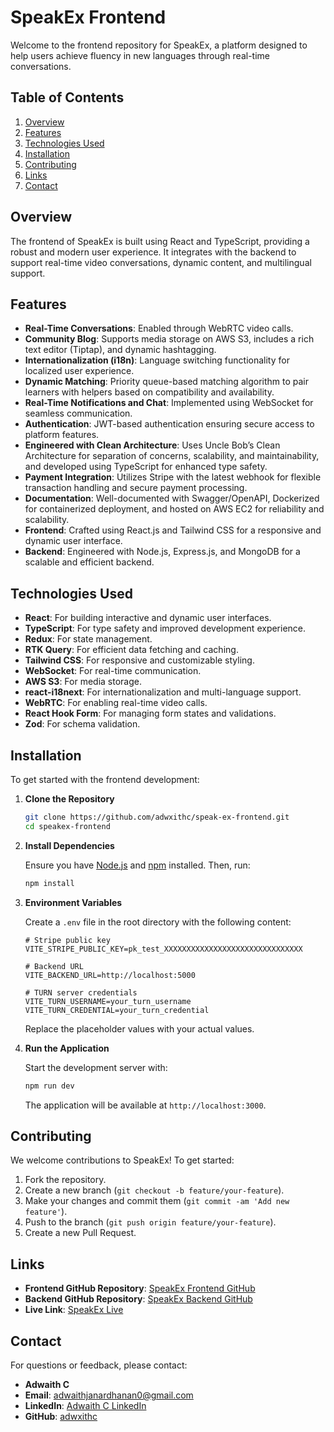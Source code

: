 

# SpeakEx Frontend

Welcome to the frontend repository for SpeakEx, a platform designed to help users achieve fluency in new languages through real-time conversations.

## Table of Contents

1. [Overview](#overview)
2. [Features](#features)
3. [Technologies Used](#technologies-used)
4. [Installation](#installation)
5. [Contributing](#contributing)
6. [Links](#links)
7. [Contact](#contact)

## Overview

The frontend of SpeakEx is built using React and TypeScript, providing a robust and modern user experience. It integrates with the backend to support real-time video conversations, dynamic content, and multilingual support.

## Features

- **Real-Time Conversations**: Enabled through WebRTC video calls.
- **Community Blog**: Supports media storage on AWS S3, includes a rich text editor (Tiptap), and dynamic hashtagging.
- **Internationalization (i18n)**: Language switching functionality for localized user experience.
- **Dynamic Matching**: Priority queue-based matching algorithm to pair learners with helpers based on compatibility and availability.
- **Real-Time Notifications and Chat**: Implemented using WebSocket for seamless communication.
- **Authentication**: JWT-based authentication ensuring secure access to platform features.
- **Engineered with Clean Architecture**: Uses Uncle Bob’s Clean Architecture for separation of concerns, scalability, and maintainability, and developed using TypeScript for enhanced type safety.
- **Payment Integration**: Utilizes Stripe with the latest webhook for flexible transaction handling and secure payment processing.
- **Documentation**: Well-documented with Swagger/OpenAPI, Dockerized for containerized deployment, and hosted on AWS EC2 for reliability and scalability.
- **Frontend**: Crafted using React.js and Tailwind CSS for a responsive and dynamic user interface.
- **Backend**: Engineered with Node.js, Express.js, and MongoDB for a scalable and efficient backend.

## Technologies Used

- **React**: For building interactive and dynamic user interfaces.
- **TypeScript**: For type safety and improved development experience.
- **Redux**: For state management.
- **RTK Query**: For efficient data fetching and caching.
- **Tailwind CSS**: For responsive and customizable styling.
- **WebSocket**: For real-time communication.
- **AWS S3**: For media storage.
- **react-i18next**: For internationalization and multi-language support.
- **WebRTC**: For enabling real-time video calls.
- **React Hook Form**: For managing form states and validations.
- **Zod**: For schema validation.

## Installation

To get started with the frontend development:

1. **Clone the Repository**

   ```bash
   git clone https://github.com/adwxithc/speak-ex-frontend.git
   cd speakex-frontend
   ```

2. **Install Dependencies**

   Ensure you have [Node.js](https://nodejs.org/) and [npm](https://www.npmjs.com/) installed. Then, run:

   ```bash
   npm install
   ```

3. **Environment Variables**

   Create a `.env` file in the root directory with the following content:

   ```env
   # Stripe public key
   VITE_STRIPE_PUBLIC_KEY=pk_test_XXXXXXXXXXXXXXXXXXXXXXXXXXXXXXX

   # Backend URL
   VITE_BACKEND_URL=http://localhost:5000

   # TURN server credentials
   VITE_TURN_USERNAME=your_turn_username
   VITE_TURN_CREDENTIAL=your_turn_credential
   ```

   Replace the placeholder values with your actual values.

4. **Run the Application**

   Start the development server with:

   ```bash
   npm run dev
   ```

   The application will be available at `http://localhost:3000`.

## Contributing

We welcome contributions to SpeakEx! To get started:

1. Fork the repository.
2. Create a new branch (`git checkout -b feature/your-feature`).
3. Make your changes and commit them (`git commit -am 'Add new feature'`).
4. Push to the branch (`git push origin feature/your-feature`).
5. Create a new Pull Request.



## Links

- **Frontend GitHub Repository**: [SpeakEx Frontend GitHub](https://github.com/adwxithc/speak-ex-frontend)
- **Backend GitHub Repository**: [SpeakEx Backend GitHub](https://github.com/adwxithc/speak-ex-backend)
- **Live Link**: [SpeakEx Live](https://speakex.easycart.website/)

## Contact

For questions or feedback, please contact:

- **Adwaith C**
- **Email**: [adwaithjanardhanan0@gmail.com](mailto:adwaithjanardhanan0@gmail.com)
- **LinkedIn**: [Adwaith C LinkedIn](https://www.linkedin.com/in/adwaith-c-25b5a0218/)
- **GitHub**: [adwxithc](https://github.com/adwxithc)

